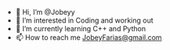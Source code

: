- 👋 Hi, I’m @Jobeyy
- 👀 I’m interested in Coding and working out
- 🌱 I’m currently learning C++ and Python
- 📫 How to reach me JobeyFarias@gmail.com

<!---
Jobeyy/Jobeyy is a ✨ special ✨ repository because its `README.md` (this file) appears on your GitHub profile.
You can click the Preview link to take a look at your changes.
--->
